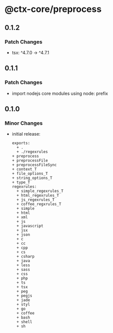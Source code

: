# @ctx-core/preprocess

## 0.1.2

### Patch Changes

- tsx: ^4.7.0 -> ^4.7.1

## 0.1.1

### Patch Changes

- import nodejs core modules using node: prefix

## 0.1.0

### Minor Changes

- initial release:

      exports:
      	+ .
      	+ ./regexrules
      + preprocess
      + preprocessFile
      + preprocessFileSync
      + context_T
      + file_options_T
      + string_options_T
      + type_T
      regexrules:
      	+ simple_regexrules_T
      	+ html_regexrules_T
      	+ js_regexrules_T
      	+ coffee_regxrules_T
      	+ simple
      	+ html
      	+ xml
      	+ js
      	+ javascript
      	+ jsx
      	+ json
      	+ c
      	+ cc
      	+ cpp
      	+ cs
      	+ csharp
      	+ java
      	+ less
      	+ sass
      	+ css
      	+ php
      	+ ts
      	+ tsx
      	+ peg
      	+ pegjs
      	+ jade
      	+ styl
      	+ go
      	+ coffee
      	+ bash
      	+ shell
      	+ sh
